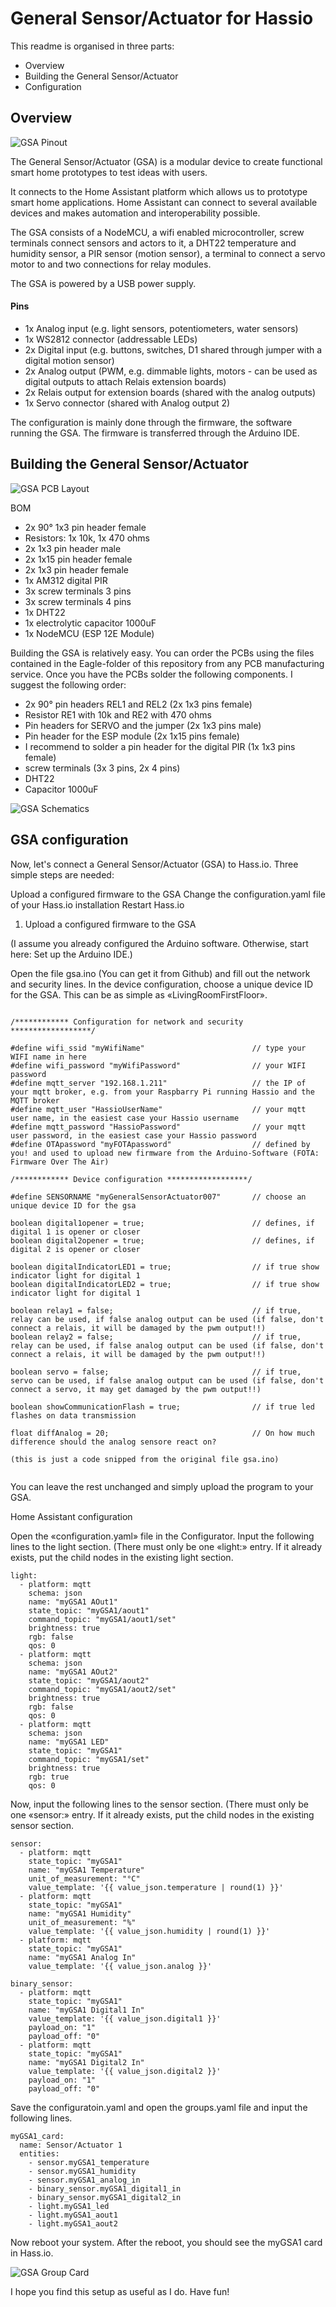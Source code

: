 # General Sensor/Actuator for Hassio

This readme is organised in three parts:

- Overview
- Building the General Sensor/Actuator
- Configuration

## Overview

![GSA Pinout](img/GSA-overview-pinout.png)

The General Sensor/Actuator (GSA) is a modular device to create functional smart home prototypes to test ideas with users.

It connects to the Home Assistant platform which allows us to prototype smart home applications. Home Assistant can connect to several available devices and makes automation and interoperability possible.

The GSA consists of a NodeMCU, a wifi enabled microcontroller, screw terminals connect sensors and actors to it, a DHT22 temperature and humidity sensor, a PIR sensor (motion sensor), a terminal to connect a servo motor to and two connections for relay modules.

The GSA is powered by a USB power supply.

#### Pins
- 1x Analog input (e.g. light sensors, potentiometers, water sensors)
- 1x WS2812 connector (addressable LEDs)
- 2x Digital input (e.g. buttons, switches, D1 shared through jumper with a digital motion sensor)
- 2x Analog output (PWM, e.g. dimmable lights, motors - can be used as digital outputs to attach Relais extension boards)
- 2x Relais output for extension boards (shared with the analog outputs)
- 1x Servo connector (shared with Analog output 2)

The configuration is mainly done through the firmware, the software running the GSA. The firmware is transferred through the Arduino IDE.

## Building the General Sensor/Actuator

![GSA PCB Layout](img/gsa-pcb-layout.gif)

BOM
- 2x 90° 1x3 pin header female
- Resistors: 1x 10k, 1x 470 ohms
- 2x 1x3 pin header male
- 2x 1x15 pin header female
- 2x 1x3 pin header female
- 1x AM312 digital PIR
- 3x screw terminals 3 pins
- 3x screw terminals 4 pins
- 1x DHT22
- 1x electrolytic capacitor 1000uF
- 1x NodeMCU (ESP 12E Module)

Building the GSA is relatively easy. You can order the PCBs using the files contained in the Eagle-folder of this repository from any PCB manufacturing service. Once you have the PCBs solder the following components. I suggest the following order:

- 2x 90° pin headers REL1 and REL2 (2x 1x3 pins female)
- Resistor RE1 with 10k and RE2 with 470 ohms
- Pin headers for SERVO and the jumper (2x 1x3 pins male)
- Pin header for the ESP module (2x 1x15 pins female)
- I recommend to solder a pin header for the digital PIR (1x 1x3 pins female)
- screw terminals (3x 3 pins, 2x 4 pins)
- DHT22
- Capacitor 1000uF

![GSA Schematics](img/gsa-schematics.gif)

## GSA configuration

Now, let's connect a General Sensor/Actuator (GSA) to Hass.io. Three simple steps are needed:

Upload a configured firmware to the GSA
Change the configuration.yaml file of your Hass.io installation
Restart Hass.io
1. Upload a configured firmware to the GSA

(I assume you already configured the Arduino software. Otherwise, start here: Set up the Arduino IDE.)

Open the file gsa.ino (You can get it from Github) and fill out the network and security lines. In the device configuration, choose a unique device ID for the GSA. This can be as simple as «LivingRoomFirstFloor».

```
        
/************ Configuration for network and security ******************/

#define wifi_ssid "myWifiName"                        // type your WIFI name in here
#define wifi_password "myWifiPassword"                // your WIFI password
#define mqtt_server "192.168.1.211"                   // the IP of your mqtt broker, e.g. from your Raspbarry Pi running Hassio and the MQTT broker
#define mqtt_user "HassioUserName"                    // your mqtt user name, in the easiest case your Hassio username
#define mqtt_password "HassioPassword"                // your mqtt user password, in the easiest case your Hassio password
#define OTApassword "myFOTApassword"                  // defined by you! and used to upload new firmware from the Arduino-Software (FOTA: Firmware Over The Air)

/************ Device configuration ******************/

#define SENSORNAME "myGeneralSensorActuator007"       // choose an unique device ID for the gsa

boolean digital1opener = true;                        // defines, if digital 1 is opener or closer
boolean digital2opener = true;                        // defines, if digital 2 is opener or closer

boolean digitalIndicatorLED1 = true;                  // if true show indicator light for digital 1
boolean digitalIndicatorLED2 = true;                  // if true show indicator light for digital 1

boolean relay1 = false;                               // if true, relay can be used, if false analog output can be used (if false, don't connect a relais, it will be damaged by the pwm output!!)
boolean relay2 = false;                               // if true, relay can be used, if false analog output can be used (if false, don't connect a relais, it will be damaged by the pwm output!!)

boolean servo = false;                                // if true, servo can be used, if false analog output can be used (if false, don't connect a servo, it may get damaged by the pwm output!!)

boolean showCommunicationFlash = true;                // if true led flashes on data transmission

float diffAnalog = 20;                                // On how much difference should the analog sensore react on?

(this is just a code snipped from the original file gsa.ino)
    
```  
    
You can leave the rest unchanged and simply upload the program to your GSA.

Home Assistant configuration

Open the «configuration.yaml» file in the Configurator. Input the following lines to the light section. (There must only be one «light:» entry. If it already exists, put the child nodes in the existing light section.

```
light:
  - platform: mqtt
    schema: json
    name: "myGSA1 AOut1"  
    state_topic: "myGSA1/aout1"  
    command_topic: "myGSA1/aout1/set"  
    brightness: true   
    rgb: false  
    qos: 0
  - platform: mqtt
    schema: json
    name: "myGSA1 AOut2"  
    state_topic: "myGSA1/aout2"  
    command_topic: "myGSA1/aout2/set"  
    brightness: true   
    rgb: false  
    qos: 0
  - platform: mqtt
    schema: json
    name: "myGSA1 LED"  
    state_topic: "myGSA1"  
    command_topic: "myGSA1/set"  
    brightness: true  
    rgb: true  
    qos: 0  
```    

Now, input the following lines to the sensor section. (There must only be one «sensor:» entry. If it already exists, put the child nodes in the existing sensor section.

```
sensor:
  - platform: mqtt  
    state_topic: "myGSA1"  
    name: "myGSA1 Temperature"  
    unit_of_measurement: "°C"  
    value_template: '{{ value_json.temperature | round(1) }}'  
  - platform: mqtt  
    state_topic: "myGSA1"  
    name: "myGSA1 Humidity"  
    unit_of_measurement: "%"  
    value_template: '{{ value_json.humidity | round(1) }}'  
  - platform: mqtt  
    state_topic: "myGSA1"  
    name: "myGSA1 Analog In"
    value_template: '{{ value_json.analog }}'  

binary_sensor:
  - platform: mqtt
    state_topic: "myGSA1"
    name: "myGSA1 Digital1 In"
    value_template: '{{ value_json.digital1 }}'
    payload_on: "1"
    payload_off: "0"
  - platform: mqtt
    state_topic: "myGSA1"
    name: "myGSA1 Digital2 In"
    value_template: '{{ value_json.digital2 }}'
    payload_on: "1"
    payload_off: "0"
```

Save the configuratoin.yaml and open the groups.yaml file and input the following lines.

```
myGSA1_card: 
  name: Sensor/Actuator 1
  entities: 
    - sensor.myGSA1_temperature
    - sensor.myGSA1_humidity
    - sensor.myGSA1_analog_in
    - binary_sensor.myGSA1_digital1_in
    - binary_sensor.myGSA1_digital2_in
    - light.myGSA1_led
    - light.myGSA1_aout1
    - light.myGSA1_aout2
```

Now reboot your system. After the reboot, you should see the myGSA1 card in Hass.io.

![GSA Group Card](img/hassio_mygsa_group.gif)

I hope you find this setup as useful as I do. Have fun!